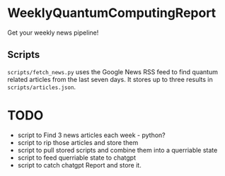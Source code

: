 # WeeklyQuantumComputingReport
Get your weekly news pipeline!

## Scripts

`scripts/fetch_news.py` uses the Google News RSS feed to find quantum related
articles from the last seven days. It stores up to three results in
`scripts/articles.json`.


# TODO
- script to Find 3 news articles each week - python?
- script to rip those articles and store them
- script to pull stored scripts and combine them into a querriable state
- script to feed querriable state to chatgpt
- script to catch chatgpt Report and store it.
